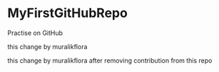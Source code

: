 MyFirstGitHubRepo
=================

Practise on GitHub


this change by muralikflora


this change by muralikflora after removing contribution from this repo
